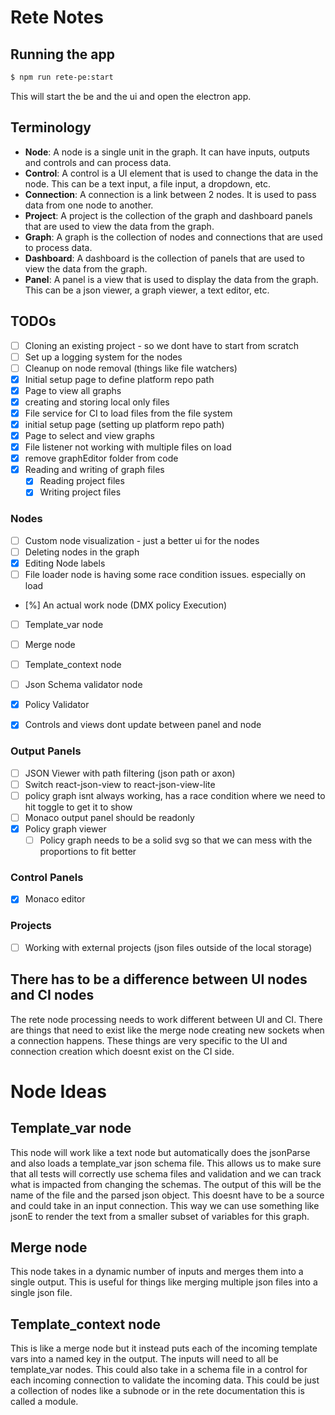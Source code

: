 # Rete Notes

## Running the app
```bash
$ npm run rete-pe:start
```

This will start the be and the ui and open the electron app.

## Terminology
- **Node**: A node is a single unit in the graph.  It can have inputs, outputs and controls and can process data.
- **Control**: A control is a UI element that is used to change the data in the node.  This can be a text input, a file input, a dropdown, etc.
- **Connection**: A connection is a link between 2 nodes.  It is used to pass data from one node to another.
- **Project**: A project is the collection of the graph and dashboard panels that are used to view the data from the graph.
- **Graph**: A graph is the collection of nodes and connections that are used to process data.
- **Dashboard**: A dashboard is the collection of panels that are used to view the data from the graph.
- **Panel**: A panel is a view that is used to display the data from the graph.  This can be a json viewer, a graph viewer, a text editor, etc.

## TODOs
- [ ] Cloning an existing project - so we dont have to start from scratch
- [ ] Set up a logging system for the nodes
- [ ] Cleanup on node removal (things like file watchers)
- [X] Initial setup page to define platform repo path
- [X] Page to view all graphs
- [X] creating and storing local only files
- [X] File service for CI to load files from the file system
- [x] initial setup page (setting up platform repo path)
- [x] Page to select and view graphs
- [X] File listener not working with multiple files on load
- [x] remove graphEditor folder from code
- [x] Reading and writing of graph files
  - [X] Reading project files
  - [X] Writing project files

### Nodes
- [ ] Custom node visualization - just a better ui for the nodes
- [ ] Deleting nodes in the graph
- [X] Editing Node labels
- [ ] File loader node is having some race condition issues. especially on load
- [%] An actual work node (DMX policy Execution)
- [ ] Template_var node
- [ ] Merge node
- [ ] Template_context node
- [ ] Json Schema validator node
- [x] Policy Validator
- [X] Controls and views dont update between panel and node


### Output Panels
- [ ] JSON Viewer with path filtering (json path or axon)
- [ ] Switch react-json-view to react-json-view-lite
- [ ] policy graph isnt always working, has a race condition where we need to hit toggle to get it to show
- [ ] Monaco output panel should be readonly
- [X] Policy graph viewer
  - [ ] Policy graph needs to be a solid svg so that we can mess with the proportions to fit better

### Control Panels
- [x] Monaco editor

### Projects
- [ ] Working with external projects (json files outside of the local storage)


## There has to be a difference between UI nodes and CI nodes
The rete node processing needs to work different between UI and CI.  There are things that need to exist like the merge node creating new sockets
when a connection happens.  These things are very specific to the UI and connection creation which doesnt exist on the CI side.


# Node Ideas
## Template_var node
This node will work like a text node but automatically does the jsonParse and also loads a template_var json schema file.  This allows us to make sure that 
all tests will correctly use schema files and validation and we can track what is impacted from changing the schemas. The output of this will be the name of the file
and the parsed json object. This doesnt have to be a source and could take in an input connection.  This way we can use something like jsonE to render the text from a 
smaller subset of variables for this graph.

## Merge node
This node takes in a dynamic number of inputs and merges them into a single output.  This is useful for things like merging multiple json files into a single json file.

## Template_context node
This is like a merge node but it instead puts each of the incoming template vars into a named key in the output. The inputs will need to all be template_var nodes.
This could also take in a schema file in a control for each incoming connection to validate the incoming data. This could be just a collection of nodes like a subnode or in the rete
documentation this is called a module.

